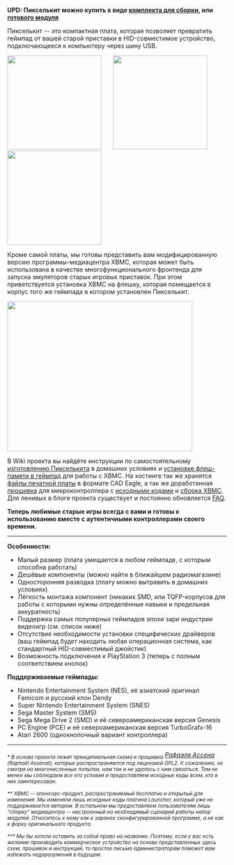 **UPD: Пикселькит можно купить в виде [комплекта для сборки](http://store.pixelkit.ru/catalog/pxlkt.html), или [готового модуля](http://store.pixelkit.ru/catalog/pxlkt_assm.html)**

Пикселькит -- это компактная плата, которая позволяет превратить геймпад от вашей старой приставки в HID-совместимое устройство, подключающееся к компьютеру через шину USB.

<div><a href='https://picasaweb.google.com/lh/photo/Ub8I23LHbLTlByuQqgyvAQ?feat=embedwebsite'><img src='https://lh6.googleusercontent.com/_pcbSxfY74TA/TDRW2dfIiGI/AAAAAAAAAmE/p9Xv2Hd0P-Y/s288/PixelKit_v09_3d_top.jpg' height='216' /></a><font color='white'>000</font><a href='https://picasaweb.google.com/lh/photo/ujL9ZVqSEJ403K0LwjJxfA?feat=embedwebsite'><img src='https://lh3.googleusercontent.com/_pcbSxfY74TA/TDRWn_qLAJI/AAAAAAAAAlY/SIANIAnGvfI/s400/07-PCB.jpg' height='216' /></a><font color='white'>000</font><a href='https://picasaweb.google.com/lh/photo/7XOr-7OCZ5knbRcG9P40JQ?feat=embedwebsite'><img src='https://lh5.googleusercontent.com/_pcbSxfY74TA/TLRWPWcjxGI/AAAAAAAAAx8/cQhOyGYw1PQ/s288/Parallelize.jpg' height='216' /></a></div>

Кроме самой платы, мы готовы представить вам модифицированную версию программы-медиацентра XBMC, которая может быть использована в качестве многофункционального фронтенда для запуска эмуляторов старых игровых приставок. При этом приветствуется установка XBMC на флешку, которая помещается в корпус того же геймпада в котором установлен Пикселькит.

<a href='http://www.youtube.com/watch?feature=player_embedded&v=27_-zG7xsQc' target='_blank'><img src='http://img.youtube.com/vi/27_-zG7xsQc/0.jpg' width='425' height=344 /></a>

В Wiki проекта вы найдёте инструкции по самостоятельному [изготовлению Пикселькита](http://code.google.com/p/pixel-kit/wiki/PixelkitMaking) в домашних условиях и [установке флеш-памяти в геймпад](http://code.google.com/p/pixel-kit/wiki/PixelkitUpgrade) для работы с XBMC. На хостинге так же хранятся [файлы печатной платы](http://code.google.com/p/pixel-kit/downloads/detail?name=Pixelkit_PCB_v10.zip) в формате CAD Eagle, а так же доработанная [прошивка](http://code.google.com/p/pixel-kit/downloads/detail?name=Pixelkit_firmware_v0.9.3.hex) для микроконтроллера с [исходными кодами](http://code.google.com/p/pixel-kit/source/browse/#svn/trunk/src) и [сборка XBMC](http://code.google.com/p/pixel-kit/downloads/detail?name=Pixelkit_XBMC_build01.zip). Для ленивых в блоге проекта существует и постоянно обновляется [FAQ](http://pixelkit.ru/post/1285950167/faq).

**Теперь любимые старые игры всегда с вами и готовы к использованию вместе с аутентичными контроллерами своего времени.**


---


**Особенности:**
  * Малый размер (плата умещается в любом геймпаде, с которым способна работать)
  * Дешёвые компоненты (можно найти в ближайшем радиомагазине)
  * Односторонняя разводка (плату можно вытравить в домашних условиях)
  * Лёгкость монтажа компонент (никаких SMD, или TQFP-корпусов для работы с которыми нужны определённые навыки и предельная аккуратность)
  * Поддержка самых популярных геймпадов эпохи зари индустрии видеоигр (см. список ниже)
  * Отсутствие необходимости установки специфических драйверов (ваш геймпад будет находить любая операционная система, как стандартный HID-совместимый джойстик)
  * Возможность подключения к PlayStation 3 (теперь с полным соответствием кнопок)

**Поддерживаемые геймпады:**
  * Nintendo Entertainment System (NES), её азиатский оригинал Famicom и русский клон Dendy
  * Super Nintendo Entertainment System (SNES)
  * Sega Master System (SMS)
  * Sega Mega Drive 2 (SMD) и её североамериканская версия Genesis
  * PC Engine (PCE) и её североамериканская версия TurboGrafx-16
  * Atari 2600 (однокнопочный вариант контроллера)


---

_<sub>* В основе проекта лежит принципиальная схема и прошивка</sub> [Рафаэля Ассена](http://raphnet.net/) <sub>(Raphaël Assénat), которые распространяются под лицензией GPL2. К сожалению, не смотря на многочисленные попытки, нам так и не удалось с ним связаться. Тем не менее мы соблюдаем все его условия и предоставляем исходные коды всем, кто в них заинтересован.</sub>_

_<sub>** XBMC -- опенсорс-продукт, распространяемый бесплатно и открытый для изменения. Мы изменяли лишь исходные коды плагина Launcher, который уже не поддерживается автором. В остальном мы предоставляем пользователям лишь “сборку” медиацентра -- настроенный на необходимый сценарий работы набор модулей. Относитесь к нему как к заранее сконфигурированной программе, а не как к форку оригинального продукта.</sub>_

_<sub>*** Мы бы хотели оставить за собой право на название. Поэтому, если у вас есть желание производить коммерческое устройство на основе представленных здесь схем, прошивок и инструкций, то простое письмо администраторам поможет вам избежать недоразумений в будущем.</sub>_